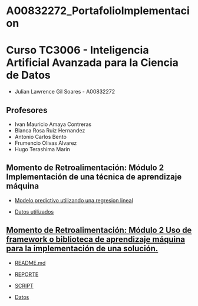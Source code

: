 # A00832272_PortafolioImplementacion

# Curso TC3006 - Inteligencia Artificial Avanzada para la Ciencia de Datos

* Julian Lawrence Gil Soares - A00832272

## Profesores
* Ivan Mauricio Amaya Contreras
* Blanca Rosa Ruiz Hernandez
* Antonio Carlos Bento
* Frumencio Olivas Alvarez
* Hugo Terashima Marín

## Momento de Retroalimentación: Módulo 2 Implementación de una técnica de aprendizaje máquina
  * <a href="https://github.com/Julian7312/A00832272_PortafolioImplementacion/blob/main/Momento%20de%20Retroalimentaci%C3%B3n%3A%20M%C3%B3dulo%202%20Implementaci%C3%B3n%20de%20una%20t%C3%A9cnica%20de%20aprendizaje%20m%C3%A1quina%20sin%20el%20uso%20de%20un%20framework/regression.py"> Modelo predictivo utilizando una regresion lineal
    
  * <a href="https://github.com/Julian7312/A00832272_PortafolioImplementacion/blob/main/Momento%20de%20Retroalimentaci%C3%B3n%3A%20M%C3%B3dulo%202%20Implementaci%C3%B3n%20de%20una%20t%C3%A9cnica%20de%20aprendizaje%20m%C3%A1quina%20sin%20el%20uso%20de%20un%20framework/wine.data"> Datos utilizados

## Momento de Retroalimentación: Módulo 2 Uso de framework o biblioteca de aprendizaje máquina para la implementación de una solución. 
* <a href="https://github.com/Julian7312/A00832272_PortafolioImplementacion/blob/main/Momento%20de%20Retroalimentaci%C3%B3n%3A%20M%C3%B3dulo%202%20Uso%20de%20framework%20o%20biblioteca%20de%20aprendizaje%20m%C3%A1quina%20para%20la%20implementaci%C3%B3n%20de%20una%20soluci%C3%B3n./README.md">README.md</a>

* <a href="https://github.com/Julian7312/A00832272_PortafolioImplementacion/blob/main/Momento%20de%20Retroalimentaci%C3%B3n%3A%20M%C3%B3dulo%202%20Uso%20de%20framework%20o%20biblioteca%20de%20aprendizaje%20m%C3%A1quina%20para%20la%20implementaci%C3%B3n%20de%20una%20soluci%C3%B3n./ReporteRegresionLineal.pdf">REPORTE</a>

* <a href="https://github.com/Julian7312/A00832272_PortafolioImplementacion/blob/main/Momento%20de%20Retroalimentaci%C3%B3n%3A%20M%C3%B3dulo%202%20Uso%20de%20framework%20o%20biblioteca%20de%20aprendizaje%20m%C3%A1quina%20para%20la%20implementaci%C3%B3n%20de%20una%20soluci%C3%B3n./library.py">SCRIPT</a>

* <a href="https://github.com/Julian7312/A00832272_PortafolioImplementacion/blob/main/Momento%20de%20Retroalimentaci%C3%B3n%3A%20M%C3%B3dulo%202%20Uso%20de%20framework%20o%20biblioteca%20de%20aprendizaje%20m%C3%A1quina%20para%20la%20implementaci%C3%B3n%20de%20una%20soluci%C3%B3n./abalone.zip">Datos</a>
    
    
